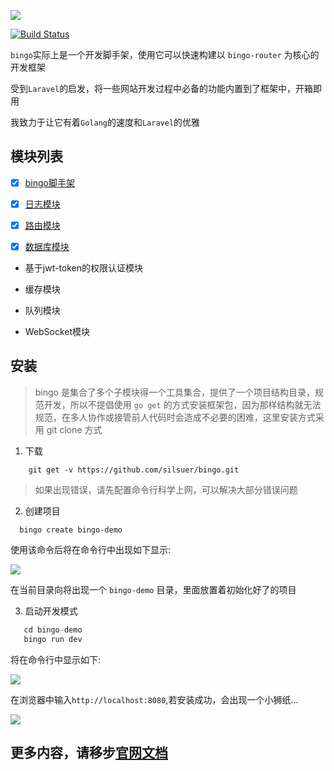 ![](http://qiniu-cdn.zhiguanapp.com/629bfc026fdad3244dea2161ebb7e62f)

[![Build Status](https://travis-ci.org/silsuer/bingo.svg?branch=master)](https://travis-ci.org/silsuer/bingo)

`bingo`实际上是一个开发脚手架，使用它可以快速构建以 `bingo-router` 为核心的开发框架

受到`Laravel`的启发，将一些网站开发过程中必备的功能内置到了框架中，开箱即用

我致力于让它有着`Golang`的速度和`Laravel`的优雅

## 模块列表

 - [x] [bingo脚手架](https://github.com/silsuer/bingo)

 - [x] [日志模块](https://github.com/silsuer/bingo-log)

 - [x] [路由模块](https://github.com/silsuer/bingo-router)

 - [x] [数据库模块](https://github.com/silsuer/bingo-orm)

 - 基于jwt-token的权限认证模块

 - 缓存模块

 - 队列模块

 - WebSocket模块



## 安装

> bingo 是集合了多个子模块得一个工具集合，提供了一个项目结构目录，规范开发，所以不提倡使用 `go get` 的方式安装框架包，因为那样结构就无法规范，在多人协作或接管前人代码时会造成不必要的困难，这里安装方式采用 git clone 方式

1. 下载

  ```shell
      git get -v https://github.com/silsuer/bingo.git
  ```

  > 如果出现错误，请先配置命令行科学上网，可以解决大部分错误问题

2. 创建项目

  ```
    bingo create bingo-demo
  ```

  使用该命令后将在命令行中出现如下显示:

  ![](http://qiniu-cdn.zhiguanapp.com/24a006d2c7f2f52d9a345e4c2454cd7b)

  在当前目录向将出现一个 `bingo-demo` 目录，里面放置着初始化好了的项目

3. 启动开发模式

  ```go
     cd bingo-demo
     bingo run dev
  ```

  将在命令行中显示如下:

  ![](http://qiniu-cdn.zhiguanapp.com/ca12fa181c4d494640a72055a7af4cf4)

  在浏览器中输入`http://localhost:8080`,若安装成功，会出现一个小狮纸...

  ![](http://qiniu-cdn.zhiguanapp.com/a076a9134a5294317c3889506c667345)

## 更多内容，请移步[官网文档](https://bingo.techub.fun/)
